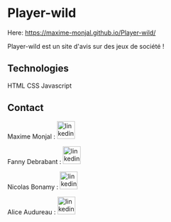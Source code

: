 # Player-wild

Here: https://maxime-monjal.github.io/Player-wild/


Player-wild est un site d'avis sur des jeux de société !


## Technologies
  HTML 
  CSS 
  Javascript


## Contact

  Maxime Monjal : [<img src='https://cdn.1min30.com/wp-content/uploads/2017/08/LinkedIn-logo.jpg' alt='linkedin'  height='40'>](https://www.linkedin.com/in/maxime-monjal/) 
  
  Fanny Debrabant :  [<img src='https://cdn.1min30.com/wp-content/uploads/2017/08/LinkedIn-logo.jpg' alt='linkedin' height='40'>](https://www.linkedin.com/in/fanny-debrabant/) 
  
  Nicolas Bonamy :  [<img src='https://cdn.1min30.com/wp-content/uploads/2017/08/LinkedIn-logo.jpg' alt='linkedin' height='40'>](https://www.linkedin.com/in/nicolas-bonamy/) 
  
  Alice Audureau :  [<img src='https://cdn.1min30.com/wp-content/uploads/2017/08/LinkedIn-logo.jpg' alt='linkedin' height='40'>](https://www.linkedin.com/in/alice-audureau-11a0471ba/) 

